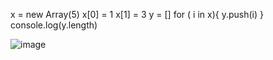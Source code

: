 x = new Array(5)
x[0] = 1
x[1] = 3
y = []
for ( i in x){
    y.push(i)
}
console.log(y.length)

![image](https://user-images.githubusercontent.com/89120960/230387558-8bbab283-3abf-4892-af09-9d675e5c7486.png)


